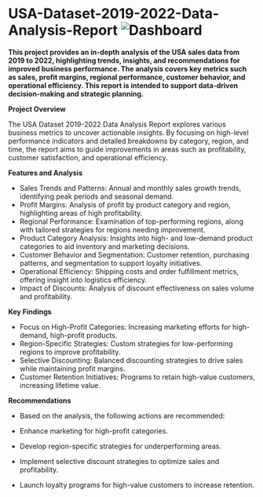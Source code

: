 # USA-Dataset-2019-2022-Data-Analysis-Report  ![Dashboard](https://github.com/user-attachments/assets/55d03062-59d1-4eb4-994a-ccb6b2314041)


**This project provides an in-depth analysis of the USA sales data from 2019 to 2022, highlighting trends, insights, and recommendations for improved business performance. The analysis covers key metrics such as sales, profit margins, regional performance, customer behavior, and operational efficiency. This report is intended to support data-driven decision-making and strategic planning.**

**Project Overview**

The USA Dataset 2019-2022 Data Analysis Report explores various business metrics to uncover actionable insights. By focusing on high-level performance indicators and detailed breakdowns by category, region, and time, the report aims to guide improvements in areas such as profitability, customer satisfaction, and operational efficiency.

**Features and Analysis**
* Sales Trends and Patterns: Annual and monthly sales growth trends, identifying peak periods and seasonal demand.
* Profit Margins: Analysis of profit by product category and region, highlighting areas of high profitability.
* Regional Performance: Examination of top-performing regions, along with tailored strategies for regions needing improvement.
* Product Category Analysis: Insights into high- and low-demand product categories to aid inventory and marketing decisions.
* Customer Behavior and Segmentation: Customer retention, purchasing patterns, and segmentation to support loyalty initiatives.
* Operational Efficiency: Shipping costs and order fulfillment metrics, offering insight into logistics efficiency.
* Impact of Discounts: Analysis of discount effectiveness on sales volume and profitability.

**Key Findings**
* Focus on High-Profit Categories: Increasing marketing efforts for high-demand, high-profit products.
* Region-Specific Strategies: Custom strategies for low-performing regions to improve profitability.
* Selective Discounting: Balanced discounting strategies to drive sales while maintaining profit margins.
* Customer Retention Initiatives: Programs to retain high-value customers, increasing lifetime value.

**Recommendations**
* Based on the analysis, the following actions are recommended:

* Enhance marketing for high-profit categories.
* Develop region-specific strategies for underperforming areas.
* Implement selective discount strategies to optimize sales and profitability.
* Launch loyalty programs for high-value customers to increase retention.
